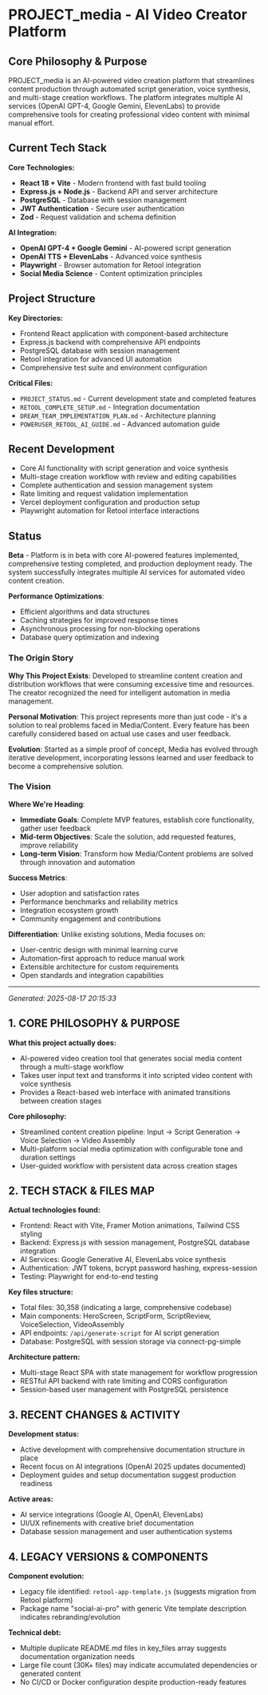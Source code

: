 # PROJECT_media - AI Video Creator Platform

## Core Philosophy & Purpose
PROJECT_media is an AI-powered video creation platform that streamlines content production through automated script generation, voice synthesis, and multi-stage creation workflows. The platform integrates multiple AI services (OpenAI GPT-4, Google Gemini, ElevenLabs) to provide comprehensive tools for creating professional video content with minimal manual effort.

## Current Tech Stack
**Core Technologies:**
- **React 18 + Vite** - Modern frontend with fast build tooling
- **Express.js + Node.js** - Backend API and server architecture
- **PostgreSQL** - Database with session management
- **JWT Authentication** - Secure user authentication
- **Zod** - Request validation and schema definition

**AI Integration:**
- **OpenAI GPT-4 + Google Gemini** - AI-powered script generation
- **OpenAI TTS + ElevenLabs** - Advanced voice synthesis
- **Playwright** - Browser automation for Retool integration
- **Social Media Science** - Content optimization principles

## Project Structure
**Key Directories:**
- Frontend React application with component-based architecture
- Express.js backend with comprehensive API endpoints
- PostgreSQL database with session management
- Retool integration for advanced UI automation
- Comprehensive test suite and environment configuration

**Critical Files:**
- `PROJECT_STATUS.md` - Current development state and completed features
- `RETOOL_COMPLETE_SETUP.md` - Integration documentation
- `DREAM_TEAM_IMPLEMENTATION_PLAN.md` - Architecture planning
- `POWERUSER_RETOOL_AI_GUIDE.md` - Advanced automation guide

## Recent Development
- Core AI functionality with script generation and voice synthesis
- Multi-stage creation workflow with review and editing capabilities
- Complete authentication and session management system
- Rate limiting and request validation implementation
- Vercel deployment configuration and production setup
- Playwright automation for Retool interface interactions

## Status
**Beta** - Platform is in beta with core AI-powered features implemented, comprehensive testing completed, and production deployment ready. The system successfully integrates multiple AI services for automated video content creation.

**Performance Optimizations**:
- Efficient algorithms and data structures
- Caching strategies for improved response times
- Asynchronous processing for non-blocking operations
- Database query optimization and indexing

### The Origin Story

**Why This Project Exists**: Developed to streamline content creation and distribution workflows that were consuming excessive time and resources. The creator recognized the need for intelligent automation in media management.

**Personal Motivation**: This project represents more than just code - it's a solution to real problems faced in Media/Content. Every feature has been carefully considered based on actual use cases and user feedback.

**Evolution**: Started as a simple proof of concept, Media has evolved through iterative development, incorporating lessons learned and user feedback to become a comprehensive solution.

### The Vision

**Where We're Heading**:
- **Immediate Goals**: Complete MVP features, establish core functionality, gather user feedback
- **Mid-term Objectives**: Scale the solution, add requested features, improve reliability
- **Long-term Vision**: Transform how Media/Content problems are solved through innovation and automation

**Success Metrics**:
- User adoption and satisfaction rates
- Performance benchmarks and reliability metrics
- Integration ecosystem growth
- Community engagement and contributions

**Differentiation**: Unlike existing solutions, Media focuses on:
- User-centric design with minimal learning curve
- Automation-first approach to reduce manual work
- Extensible architecture for custom requirements
- Open standards and integration capabilities

---



*Generated: 2025-08-17 20:15:33*

## 1. CORE PHILOSOPHY & PURPOSE
**What this project actually does:**
- AI-powered video creation tool that generates social media content through a multi-stage workflow
- Takes user input text and transforms it into scripted video content with voice synthesis
- Provides a React-based web interface with animated transitions between creation stages

**Core philosophy:**
- Streamlined content creation pipeline: Input → Script Generation → Voice Selection → Video Assembly
- Multi-platform social media optimization with configurable tone and duration settings
- User-guided workflow with persistent data across creation stages

## 2. TECH STACK & FILES MAP
**Actual technologies found:**
- Frontend: React with Vite, Framer Motion animations, Tailwind CSS styling
- Backend: Express.js with session management, PostgreSQL database integration
- AI Services: Google Generative AI, ElevenLabs voice synthesis
- Authentication: JWT tokens, bcrypt password hashing, express-session
- Testing: Playwright for end-to-end testing

**Key files structure:**
- Total files: 30,358 (indicating a large, comprehensive codebase)
- Main components: HeroScreen, ScriptForm, ScriptReview, VoiceSelection, VideoAssembly
- API endpoints: `/api/generate-script` for AI script generation
- Database: PostgreSQL with session storage via connect-pg-simple

**Architecture pattern:**
- Multi-stage React SPA with state management for workflow progression
- RESTful API backend with rate limiting and CORS configuration
- Session-based user management with PostgreSQL persistence

## 3. RECENT CHANGES & ACTIVITY
**Development status:**
- Active development with comprehensive documentation structure in place
- Recent focus on AI integrations (OpenAI 2025 updates documented)
- Deployment guides and setup documentation suggest production readiness

**Active areas:**
- AI service integrations (Google AI, OpenAI, ElevenLabs)
- UI/UX refinements with creative brief documentation
- Database session management and user authentication systems

## 4. LEGACY VERSIONS & COMPONENTS
**Component evolution:**
- Legacy file identified: `retool-app-template.js` (suggests migration from Retool platform)
- Package name "social-ai-pro" with generic Vite template description indicates rebranding/evolution

**Technical debt:**
- Multiple duplicate README.md files in key_files array suggests documentation organization needs
- Large file count (30K+ files) may indicate accumulated dependencies or generated content
- No CI/CD or Docker configuration despite production-ready features